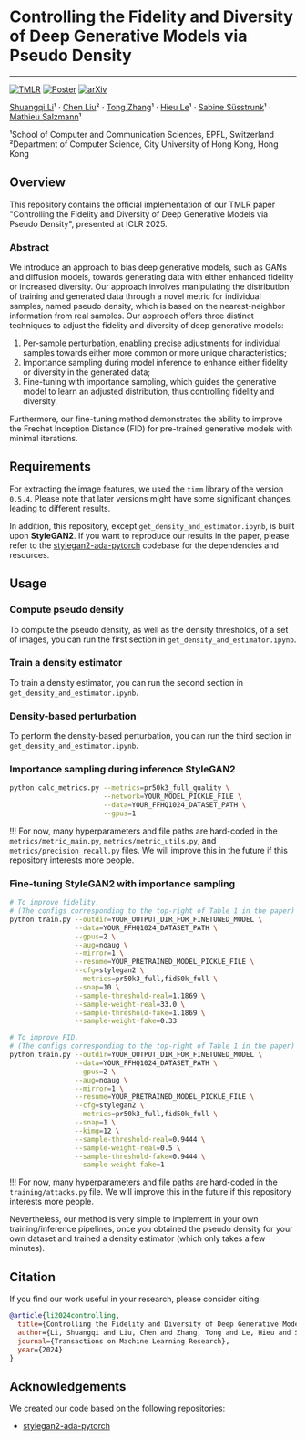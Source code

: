 # Controlling the Fidelity and Diversity of Deep Generative Models via Pseudo Density

---

[![TMLR](https://img.shields.io/badge/TMLR-2024-green)](https://www.jmlr.org/tmlr/)
[![Poster](https://img.shields.io/badge/ICLR%202025-Poster-blue)](https://iclr.cc/Conferences/2025) 
[![arXiv](https://img.shields.io/badge/arXiv-2411.18810-b31b1b.svg)](https://arxiv.org/abs/2411.18810) 

[Shuangqi Li](mailto:shuangqi.li@epfl.ch)¹ · [Chen Liu](mailto:chen.liu@cityu.edu.hk)² · [Tong Zhang](mailto:tong.zhang@epfl.ch)¹ · [Hieu Le](mailto:minh.le@epfl.ch)¹ · [Sabine Süsstrunk](mailto:sabine.susstrunk@epfl.ch)¹ · [Mathieu Salzmann](mailto:mathieu.salzmann@epfl.ch)¹

¹School of Computer and Communication Sciences, EPFL, Switzerland
²Department of Computer Science, City University of Hong Kong, Hong Kong

## Overview

This repository contains the official implementation of our TMLR paper "Controlling the Fidelity and Diversity of Deep Generative Models via Pseudo Density", presented at ICLR 2025.

### Abstract

We introduce an approach to bias deep generative models, such as GANs and diffusion models, towards generating data with either enhanced fidelity or increased diversity.
Our approach involves manipulating the distribution of training and generated data through a novel metric for individual samples, named pseudo density, which is based on the nearest-neighbor information from real samples.
Our approach offers three distinct techniques to adjust the fidelity and diversity of deep generative models:
1) Per-sample perturbation, enabling precise adjustments for individual samples towards either more common or more unique characteristics;
2) Importance sampling during model inference to enhance either fidelity or diversity in the generated data;
3) Fine-tuning with importance sampling, which guides the generative model to learn an adjusted distribution, thus controlling fidelity and diversity.

Furthermore, our fine-tuning method demonstrates the ability to improve the Frechet Inception Distance (FID) for pre-trained generative models with minimal iterations.

## Requirements

For extracting the image features, we used the `timm` library of the version `0.5.4`. Please note that later versions might have some significant changes, leading to different results.

In addition, this repository, except `get_density_and_estimator.ipynb`, is built upon **StyleGAN2**. If you want to reproduce our results in the paper, please refer to the [stylegan2-ada-pytorch](https://github.com/NVlabs/stylegan2-ada-pytorch) codebase for the dependencies and resources.

## Usage

### Compute pseudo density

To compute the pseudo density, as well as the density thresholds, of a set of images, you can run the first section in `get_density_and_estimator.ipynb`.

### Train a density estimator

To train a density estimator, you can run the second section in `get_density_and_estimator.ipynb`.

### Density-based perturbation

To perform the density-based perturbation, you can run the third section in `get_density_and_estimator.ipynb`.

### Importance sampling during inference StyleGAN2

```bash
python calc_metrics.py --metrics=pr50k3_full_quality \
                       --network=YOUR_MODEL_PICKLE_FILE \
                       --data=YOUR_FFHQ1024_DATASET_PATH \
                       --gpus=1
```

!!! For now, many hyperparameters and file paths are hard-coded in the `metrics/metric_main.py`, `metrics/metric_utils.py`, and `metrics/precision_recall.py` files. We will improve this in the future if this repository interests more people.

### Fine-tuning StyleGAN2 with importance sampling

```bash
# To improve fidelity. 
# (The configs corresponding to the top-right of Table 1 in the paper)
python train.py --outdir=YOUR_OUTPUT_DIR_FOR_FINETUNED_MODEL \
                --data=YOUR_FFHQ1024_DATASET_PATH \
                --gpus=2 \
                --aug=noaug \
                --mirror=1 \
                --resume=YOUR_PRETRAINED_MODEL_PICKLE_FILE \
                --cfg=stylegan2 \
                --metrics=pr50k3_full,fid50k_full \
                --snap=10 \
                --sample-threshold-real=1.1869 \
                --sample-weight-real=33.0 \
                --sample-threshold-fake=1.1869 \
                --sample-weight-fake=0.33

# To improve FID. 
# (The configs corresponding to the top-right of Table 1 in the paper)
python train.py --outdir=YOUR_OUTPUT_DIR_FOR_FINETUNED_MODEL \
                --data=YOUR_FFHQ1024_DATASET_PATH \
                --gpus=2 \
                --aug=noaug \
                --mirror=1 \
                --resume=YOUR_PRETRAINED_MODEL_PICKLE_FILE \
                --cfg=stylegan2 \
                --metrics=pr50k3_full,fid50k_full \
                --snap=1 \
                --kimg=12 \
                --sample-threshold-real=0.9444 \
                --sample-weight-real=0.5 \
                --sample-threshold-fake=0.9444 \
                --sample-weight-fake=1

```

!!! For now, many hyperparameters and file paths are hard-coded in the `training/attacks.py` file. We will improve this in the future if this repository interests more people.

Nevertheless, our method is very simple to implement in your own training/inference pipelines, once you obtained the pseudo density for your own dataset and trained a density estimator (which only takes a few minutes).

## Citation

If you find our work useful in your research, please consider citing:

```bibtex
@article{li2024controlling,
  title={Controlling the Fidelity and Diversity of Deep Generative Models via Pseudo Density},
  author={Li, Shuangqi and Liu, Chen and Zhang, Tong and Le, Hieu and S{\"u}sstrunk, Sabine and Salzmann, Mathieu},
  journal={Transactions on Machine Learning Research},
  year={2024}
}
```



## Acknowledgements

We created our code based on the following repositories:
- [stylegan2-ada-pytorch](https://github.com/NVlabs/stylegan2-ada-pytorch)
